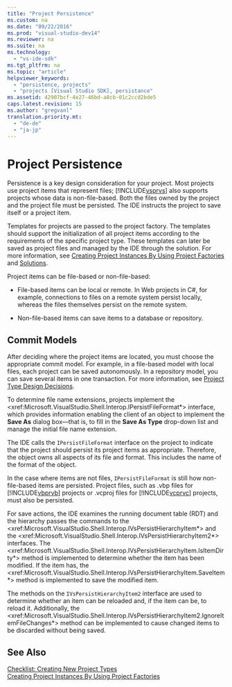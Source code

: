 ```yaml
---
title: "Project Persistence"
ms.custom: na
ms.date: "09/22/2016"
ms.prod: "visual-studio-dev14"
ms.reviewer: na
ms.suite: na
ms.technology: 
  - "vs-ide-sdk"
ms.tgt_pltfrm: na
ms.topic: "article"
helpviewer_keywords: 
  - "persistence, projects"
  - "projects [Visual Studio SDK], persistance"
ms.assetid: 42907bcf-4e27-46bd-a8cb-01c2ccd2bde5
caps.latest.revision: 15
ms.author: "gregvanl"
translation.priority.mt: 
  - "de-de"
  - "ja-jp"
---
```

# Project Persistence
Persistence is a key design consideration for your project. Most projects use project items that represent files; [!INCLUDE[vsprvs](../vs140/includes/vsprvs_md.md)] also supports projects whose data is non-file-based. Both the files owned by the project and the project file must be persisted. The IDE instructs the project to save itself or a project item.  
  
 Templates for projects are passed to the project factory. The templates should support the initialization of all project items according to the requirements of the specific project type. These templates can later be saved as project files and managed by the IDE through the solution. For more information, see [Creating Project Instances By Using Project Factories](../vs140/creating-project-instances-by-using-project-factories.md) and [Solutions](../vs140/solutions.md).  
  
 Project items can be file-based or non-file-based:  
  
-   File-based items can be local or remote. In Web projects in C#, for example, connections to files on a remote system persist locally, whereas the files themselves persist on the remote system.  
  
-   Non-file-based items can save items to a database or repository.  
  
## Commit Models  
 After deciding where the project items are located, you must choose the appropriate commit model. For example, in a file-based model with local files, each project can be saved autonomously. In a repository model, you can save several items in one transaction. For more information, see [Project Type Design Decisions](../vs140/project-type-design-decisions.md).  
  
 To determine file name extensions, projects implement the \<xref:Microsoft.VisualStudio.Shell.Interop.IPersistFileFormat*> interface, which provides information enabling the client of an object to implement the **Save As** dialog box—that is, to fill in the **Save As Type** drop-down list and manage the initial file name extension.  
  
 The IDE calls the `IPersistFileFormat` interface on the project to indicate that the project should persist its project items as appropriate. Therefore, the object owns all aspects of its file and format. This includes the name of the format of the object.  
  
 In the case where items are not files, `IPersistFileFormat` is still how non-file-based items are persisted. Project files, such as .vbp files for [!INCLUDE[vbprvb](../vs140/includes/vbprvb_md.md)] projects or .vcproj files for [!INCLUDE[vcprvc](../vs140/includes/vcprvc_md.md)] projects, must also be persisted.  
  
 For save actions, the IDE examines the running document table (RDT) and the hierarchy passes the commands to the \<xref:Microsoft.VisualStudio.Shell.Interop.IVsPersistHierarchyItem*> and the \<xref:Microsoft.VisualStudio.Shell.Interop.IVsPersistHierarchyItem2*> interfaces. The \<xref:Microsoft.VisualStudio.Shell.Interop.IVsPersistHierarchyItem.IsItemDirty*> method is implemented to determine whether the item has been modified. If the item has, the \<xref:Microsoft.VisualStudio.Shell.Interop.IVsPersistHierarchyItem.SaveItem*> method is implemented to save the modified item.  
  
 The methods on the `IVsPersistHierarchyItem2` interface are used to determine whether an item can be reloaded and, if the item can be, to reload it. Additionally, the \<xref:Microsoft.VisualStudio.Shell.Interop.IVsPersistHierarchyItem2.IgnoreItemFileChanges*> method can be implemented to cause changed items to be discarded without being saved.  
  
## See Also  
 [Checklist: Creating New Project Types](../vs140/checklist--creating-new-project-types.md)   
 [Creating Project Instances By Using Project Factories](../vs140/creating-project-instances-by-using-project-factories.md)